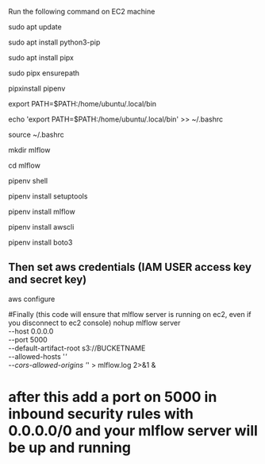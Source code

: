 Run the following command on EC2 machine

sudo apt update

sudo apt install python3-pip

sudo apt install pipx

sudo pipx ensurepath

pipxinstall pipenv

export PATH=$PATH:/home/ubuntu/.local/bin

echo 'export PATH=$PATH:/home/ubuntu/.local/bin' >> ~/.bashrc

source ~/.bashrc

mkdir mlflow

cd mlflow

pipenv shell

pipenv install setuptools

pipenv install mlflow

pipenv install awscli

pipenv install boto3

## Then set aws credentials (IAM USER access key and secret key)
aws configure


#Finally (this code will ensure that mlflow server is running on ec2, even if you disconnect to ec2 console)
nohup mlflow server \
    --host 0.0.0.0 \
    --port 5000 \
    --default-artifact-root s3://BUCKETNAME \
    --allowed-hosts '*' \
    --cors-allowed-origins '*' > mlflow.log 2>&1 &

# after this add a port on 5000 in inbound security rules with 0.0.0.0/0 and your mlflow server will be up and running
